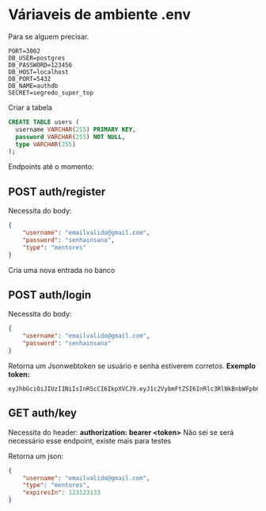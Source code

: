 # Váriaveis de ambiente .env
Para se alguem precisar.
```
PORT=3002
DB_USER=postgres
DB_PASSWORD=123456
DB_HOST=localhost
DB_PORT=5432
DB_NAME=authdb
SECRET=segredo_super_top
```

Criar a tabela
```sql
CREATE TABLE users (
  username VARCHAR(255) PRIMARY KEY,
  password VARCHAR(255) NOT NULL,
  type VARCHAR(255)
);
```

Endpoints até o momento:

## POST auth/register
Necessita do body:
```json
{
    "username": "emailvalido@gmail.com",
    "password": "senhainsana",
    "type": "mentores"
}
```
Cria uma nova entrada no banco

## POST auth/login
Necessita do body:
```json
{
    "username": "emailvalido@gmail.com",
    "password": "senhainsana"
}
```
Retorna um Jsonwebtoken se usuário e senha estiverem corretos.
**Exemplo token:**
```
eyJhbGciOiJIUzI1NiIsInR5cCI6IkpXVCJ9.eyJ1c2VybmFtZSI6InRlc3RlNkBnbWFpbC5jb20iLCJ0eXBlIjoiTWVudG9yZXMiLCJpYXQiOjE3NDU2MTk5MDYsImV4cCI6MTc0NTYyMzUwNn0.GV_K0y0U6zazJO9y_5p4ihfsP0CC8iKUtTU3DDCLyec
```

## GET auth/key
Necessita do header: **authorization: bearer \<token\>**
Não sei se será necessário esse endpoint, existe mais para testes

Retorna um json:
```json
{
    "username": "emailvalido@gmail.com",
    "type": "mentores",
    "expiresIn": 123123133
}
```